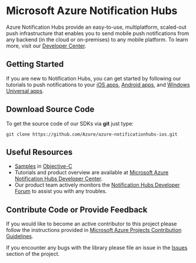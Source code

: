 # Microsoft Azure Notification Hubs

Azure Notification Hubs provide an easy-to-use, multiplatform, scaled-out push infrastructure that enables you to send mobile push notifications from any backend (in the cloud or on-premises) to any mobile platform. To learn more, visit our [Developer Center](https://azure.microsoft.com/en-us/documentation/services/notification-hubs).

## Getting Started

If you are new to Notification Hubs, you can get started by following our tutorials to push notifications to your [iOS apps](https://azure.microsoft.com/en-us/documentation/articles/notification-hubs-ios-get-started/), [Android apps](https://azure.microsoft.com/en-us/documentation/articles/notification-hubs-android-get-started/), and [Windows Universal apps](https://azure.microsoft.com/en-us/documentation/articles/notification-hubs-windows-store-dotnet-get-started/).

## Download Source Code

To get the source code of our SDKs via **git** just type:

    git clone https://github.com/Azure/azure-notificationhubs-ios.git

## Useful Resources

* [Samples](https://github.com/azure/azure-notificationhubs-ios/tree/master/Samples/) in [Objective-C](https://github.com/azure/azure-notificationhubs-ios/tree/master/Samples/Objective-C/)
* Tutorials and product overview are available at [Microsoft Azure Notification Hubs Developer Center](https://azure.microsoft.com/en-us/documentation/services/notification-hubs).
* Our product team actively monitors the [Notification Hubs Developer Forum](http://social.msdn.microsoft.com/Forums/en-US/notificationhubs/) to assist you with any troubles.

## Contribute Code or Provide Feedback

If you would like to become an active contributor to this project please follow the instructions provided in [Microsoft Azure Projects Contribution Guidelines](http://azure.github.com/guidelines.html).

If you encounter any bugs with the library please file an issue in the [Issues](https://github.com/Azure/azure-notificationhubs-ios/issues) section of the project.
